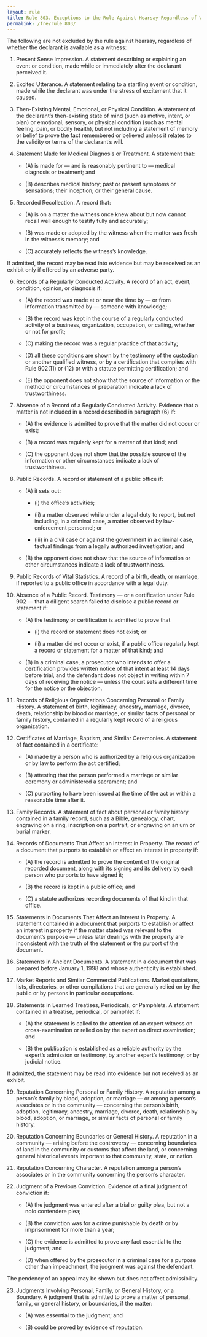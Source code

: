 ```yaml
---
layout: rule
title: Rule 803. Exceptions to the Rule Against Hearsay–Regardless of Whether the Declarant Is Available as a Witness
permalink: /fre/rule_803/
---
```


The following are not excluded by the rule against hearsay, regardless of whether the declarant is available as a witness:


1. Present Sense Impression. A statement describing or explaining an event or condition, made while or immediately after the declarant perceived it.


2. Excited Utterance. A statement relating to a startling event or condition, made while the declarant was under the stress of excitement that it caused.


3. Then-Existing Mental, Emotional, or Physical Condition. A statement of the declarant’s then-existing state of mind (such as motive, intent, or plan) or emotional, sensory, or physical condition (such as mental feeling, pain, or bodily health), but not including a statement of memory or belief to prove the fact remembered or believed unless it relates to the validity or terms of the declarant’s will.


4. Statement Made for Medical Diagnosis or Treatment. A statement that:


    - (A) is made for — and is reasonably pertinent to — medical diagnosis or treatment; and


    - (B) describes medical history; past or present symptoms or sensations; their inception; or their general cause.


5. Recorded Recollection. A record that:


    - (A) is on a matter the witness once knew about but now cannot recall well enough to testify fully and accurately;


    - (B) was made or adopted by the witness when the matter was fresh in the witness’s memory; and


    - (C) accurately reflects the witness’s knowledge.


If admitted, the record may be read into evidence but may be received as an exhibit only if offered by an adverse party.


6. Records of a Regularly Conducted Activity. A record of an act, event, condition, opinion, or diagnosis if:


    - (A) the record was made at or near the time by — or from information transmitted by — someone with knowledge;


    - (B) the record was kept in the course of a regularly conducted activity of a business, organization, occupation, or calling, whether or not for profit;


    - (C) making the record was a regular practice of that activity;


    - (D) all these conditions are shown by the testimony of the custodian or another qualified witness, or by a certification that complies with Rule 902(11) or (12) or with a statute permitting certification; and


    - (E) the opponent does not show that the source of information or the method or circumstances of preparation indicate a lack of trustworthiness.


7. Absence of a Record of a Regularly Conducted Activity. Evidence that a matter is not included in a record described in paragraph (6) if:


    - (A) the evidence is admitted to prove that the matter did not occur or exist;


    - (B) a record was regularly kept for a matter of that kind; and


    - (C) the opponent does not show that the possible source of the information or other circumstances indicate a lack of trustworthiness.


8. Public Records. A record or statement of a public office if:


    - (A) it sets out:


        - (i) the office’s activities;


        - (ii) a matter observed while under a legal duty to report, but not including, in a criminal case, a matter observed by law-enforcement personnel; or


        - (iii) in a civil case or against the government in a criminal case, factual findings from a legally authorized investigation; and


    - (B) the opponent does not show that the source of information or other circumstances indicate a lack of trustworthiness.


9. Public Records of Vital Statistics. A record of a birth, death, or marriage, if reported to a public office in accordance with a legal duty.


10. Absence of a Public Record. Testimony — or a certification under Rule 902 — that a diligent search failed to disclose a public record or statement if:


    - (A) the testimony or certification is admitted to prove that


        - (i) the record or statement does not exist; or


        - (ii) a matter did not occur or exist, if a public office regularly kept a record or statement for a matter of that kind; and


    - (B) in a criminal case, a prosecutor who intends to offer a certification provides written notice of that intent at least 14 days before trial, and the defendant does not object in writing within 7 days of receiving the notice — unless the court sets a different time for the notice or the objection.


11. Records of Religious Organizations Concerning Personal or Family History. A statement of birth, legitimacy, ancestry, marriage, divorce, death, relationship by blood or marriage, or similar facts of personal or family history, contained in a regularly kept record of a religious organization.


12. Certificates of Marriage, Baptism, and Similar Ceremonies. A statement of fact contained in a certificate:


    - (A) made by a person who is authorized by a religious organization or by law to perform the act certified;


    - (B) attesting that the person performed a marriage or similar ceremony or administered a sacrament; and


    - (C) purporting to have been issued at the time of the act or within a reasonable time after it.


13. Family Records. A statement of fact about personal or family history contained in a family record, such as a Bible, genealogy, chart, engraving on a ring, inscription on a portrait, or engraving on an urn or burial marker.


14. Records of Documents That Affect an Interest in Property. The record of a document that purports to establish or affect an interest in property if:


    - (A) the record is admitted to prove the content of the original recorded document, along with its signing and its delivery by each person who purports to have signed it;


    - (B) the record is kept in a public office; and


    - (C) a statute authorizes recording documents of that kind in that office.


15. Statements in Documents That Affect an Interest in Property. A statement contained in a document that purports to establish or affect an interest in property if the matter stated was relevant to the document’s purpose — unless later dealings with the property are inconsistent with the truth of the statement or the purport of the document.


16. Statements in Ancient Documents. A statement in a document that was prepared before January 1, 1998 and whose authenticity is established.


17. Market Reports and Similar Commercial Publications. Market quotations, lists, directories, or other compilations that are generally relied on by the public or by persons in particular occupations.


18. Statements in Learned Treatises, Periodicals, or Pamphlets. A statement contained in a treatise, periodical, or pamphlet if:


    - (A) the statement is called to the attention of an expert witness on cross-examination or relied on by the expert on direct examination; and


    - (B) the publication is established as a reliable authority by the expert’s admission or testimony, by another expert’s testimony, or by judicial notice.


If admitted, the statement may be read into evidence but not received as an exhibit.


19. Reputation Concerning Personal or Family History. A reputation among a person’s family by blood, adoption, or marriage — or among a person’s associates or in the community — concerning the person’s birth, adoption, legitimacy, ancestry, marriage, divorce, death, relationship by blood, adoption, or marriage, or similar facts of personal or family history.


20. Reputation Concerning Boundaries or General History. A reputation in a community — arising before the controversy — concerning boundaries of land in the community or customs that affect the land, or concerning general historical events important to that community, state, or nation.


21. Reputation Concerning Character. A reputation among a person’s associates or in the community concerning the person’s character.


22. Judgment of a Previous Conviction. Evidence of a final judgment of conviction if:


    - (A) the judgment was entered after a trial or guilty plea, but not a nolo contendere plea;


    - (B) the conviction was for a crime punishable by death or by imprisonment for more than a year;


    - (C) the evidence is admitted to prove any fact essential to the judgment; and


    - (D) when offered by the prosecutor in a criminal case for a purpose other than impeachment, the judgment was against the defendant.


The pendency of an appeal may be shown but does not affect admissibility.


23. Judgments Involving Personal, Family, or General History, or a Boundary. A judgment that is admitted to prove a matter of personal, family, or general history, or boundaries, if the matter:


    - (A) was essential to the judgment; and


    - (B) could be proved by evidence of reputation.

